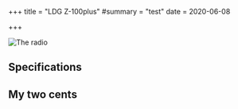 +++
title = "LDG Z-100plus"
#summary = "test"
date = 2020-06-08

+++

![The radio](radio.jpg)

## Specifications

## My two cents
